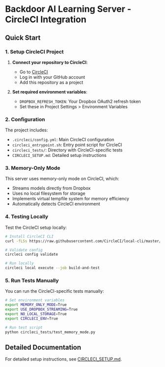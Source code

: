 # Backdoor AI Learning Server - CircleCI Integration

## Quick Start

### 1. Setup CircleCI Project

1. **Connect your repository to CircleCI**:
   - Go to [CircleCI](https://circleci.com/)
   - Log in with your GitHub account
   - Add this repository as a project

2. **Set required environment variables**:
   - `DROPBOX_REFRESH_TOKEN`: Your Dropbox OAuth2 refresh token
   - Set these in Project Settings > Environment Variables

### 2. Configuration

The project includes:
- `.circleci/config.yml`: Main CircleCI configuration
- `circleci_entrypoint.sh`: Entry point script for CircleCI
- `circleci_tests/`: Directory with CircleCI-specific tests
- `CIRCLECI_SETUP.md`: Detailed setup instructions

### 3. Memory-Only Mode

This server uses memory-only mode on CircleCI, which:
- Streams models directly from Dropbox
- Uses no local filesystem for storage
- Implements virtual tempfile system for memory efficiency
- Automatically detects CircleCI environment

### 4. Testing Locally

Test the CircleCI setup locally:

```bash
# Install CircleCI CLI
curl -fLSs https://raw.githubusercontent.com/CircleCI/local-cli/master/install.sh | bash

# Validate config
circleci config validate

# Run locally
circleci local execute --job build-and-test
```

### 5. Run Tests Manually

You can run the CircleCI-specific tests manually:

```bash
# Set environment variables
export MEMORY_ONLY_MODE=True
export USE_DROPBOX_STREAMING=True
export NO_LOCAL_STORAGE=True
export CIRCLECI_ENV=True

# Run test script
python circleci_tests/test_memory_mode.py
```

## Detailed Documentation

For detailed setup instructions, see [CIRCLECI_SETUP.md](CIRCLECI_SETUP.md).
